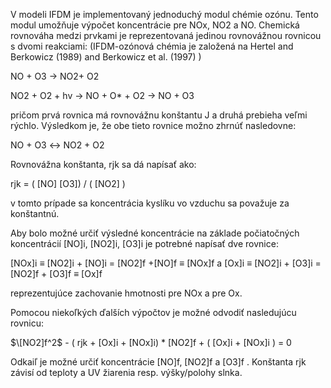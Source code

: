 V modeli IFDM je implementovaný jednoduchý modul chémie ozónu. Tento modul umožňuje výpočet koncentrácie pre NOx, NO2 a NO. 
Chemická rovnováha medzi prvkami je reprezentovaná jedinou rovnovážnou rovnicou s dvomi reakciami:
(IFDM-ozónová chémia je založená na Hertel and Berkowicz (1989) and Berkowicz et al. (1997) )

NO + O3 →  NO2+ O2

NO2 + O2 + hv → NO + O* + O2  → NO + O3

pričom prvá rovnica má rovnovážnu konštantu J a druhá prebieha veľmi rýchlo. Výsledkom je, že obe tieto rovnice možno zhrnúť nasledovne:

NO + O3  ↔  NO2 + O2

Rovnovážna konštanta, rjk sa dá napísať ako:

rjk =  ( [NO] [O3]) / ( [NO2] )

v tomto prípade sa koncentrácia kyslíku vo vzduchu sa považuje za konštantnú.

Aby bolo možné určiť výsledné koncentrácie na základe počiatočných koncentrácií [NO]i, [NO2]i, [O3]i je potrebné napísať dve rovnice:

[NOx]i ≡ [NO2]i + [NO]i =  [NO2]f +[NO]f  ≡ [NOx]f
a
[Ox]i ≡  [NO2]i + [O3]i = [NO2]f + [O3]f  ≡ [Ox]f

reprezentujúce zachovanie hmotnosti pre NOx a pre Ox.

Pomocou niekoľkých ďalších výpočtov je možné odvodiť nasledujúcu rovnicu:

$\[NO2]f^2$ - ( rjk + [Ox]i + [NOx]i) * [NO2]f + ( [Ox]i + [NOx]i ) = 0

Odkaiľ je možné určiť koncentrácie [NO]f, [NO2]f a [O3]f . Konštanta rjk závisí od teploty a UV žiarenia resp. výšky/polohy slnka.
